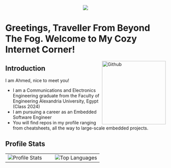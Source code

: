 <p align="center"><img src="https://i.imgur.com/A6bWGFl.gif"/></p>

# Greetings, Traveller From Beyond The Fog. Welcome to My Cozy Internet Corner!

<img width="200" align="right" alt="Github" src="https://user-images.githubusercontent.com/48678280/88862734-4903af80-d201-11ea-968b-9c939d88a37c.gif" />


## Introduction 

I am Ahmed, nice to meet you!

- I am a Communications and Electronics Engineering graduate from the Faculty of Engineering Alexandria University, Egypt (Class 2024)
- I am pursuing a career as an Embedded Software Engineer
- You will find repos in my profile ranging from cheatsheets, all the way to large-scale embedded projects.

## Profile Stats 

<table width="100%">
  <tr>
    <td align="left" width="50%">
      <img src="https://github-readme-stats.vercel.app/api?username=AhmedAlyElGhannam&theme=dark&hide_border=true&include_all_commits=true&count_private=true" alt="Profile Stats" />
    </td>
    <td align="right" width="50%">
      <img src="https://github-readme-stats.vercel.app/api/top-langs/?username=AhmedAlyElGhannam&theme=dark&hide_border=true&include_all_commits=true&count_private=true&layout=compact" alt="Top Languages" />
    </td>
  </tr>
</table>
